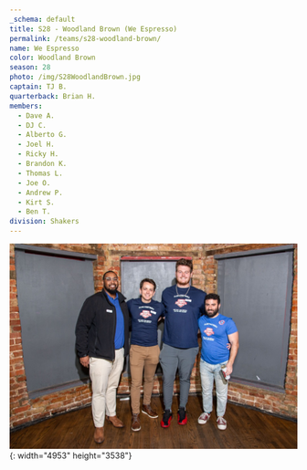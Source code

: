 ```yaml
---
_schema: default
title: S28 - Woodland Brown (We Espresso)
permalink: /teams/s28-woodland-brown/
name: We Espresso
color: Woodland Brown
season: 28
photo: /img/S28WoodlandBrown.jpg
captain: TJ B.
quarterback: Brian H.
members:
  - Dave A.
  - DJ C.
  - Alberto G.
  - Joel H.
  - Ricky H.
  - Brandon K.
  - Thomas L.
  - Joe O.
  - Andrew P.
  - Kirt S.
  - Ben T.
division: Shakers
---
```

![](/img/da2-7066.jpg){: width="4953" height="3538"}